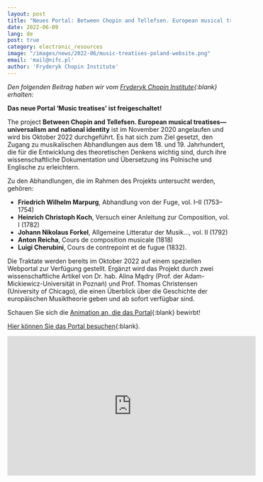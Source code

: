 ```yaml
---
layout: post
title: "Neues Portal: Between Chopin and Tellefsen. European musical treatises—universalism and national identity"
date: 2022-06-09
lang: de
post: true
category: electronic_resources
image: "/images/news/2022-06/music-treatises-poland-website.png"
email: 'mail@nifc.pl'
author: 'Fryderyk Chopin Institute'
---
```


_Den folgenden Beitrag haben wir vom [Fryderyk Chopin Institute](https://nifc.pl/pl){:blank} erhalten:_

**Das neue Portal ‘Music treatises’ ist freigeschaltet!**  

The project **Between Chopin and Tellefsen. European musical treatises—universalism and national identity** ist im November 2020 angelaufen und wird bis Oktober 2022 durchgeführt. Es hat sich zum Ziel gesetzt, den Zugang zu musikalischen Abhandlungen aus dem 18. und 19. Jahrhundert, die für die Entwicklung des theoretischen Denkens wichtig sind, durch ihre wissenschaftliche Dokumentation und Übersetzung ins Polnische und Englische zu erleichtern.  

Zu den Abhandlungen, die im Rahmen des Projekts untersucht werden, gehören:  

- **Friedrich Wilhelm Marpurg**, Abhandlung von der Fuge, vol. I–II (1753–1754)
- **Heinrich Christoph Koch**, Versuch einer Anleitung zur Composition, vol. I (1782)
- **Johann Nikolaus Forkel**, Allgemeine Litteratur der Musik..., vol. II (1792)
- **Anton Reicha**, Cours de composition musicale (1818)
- **Luigi Cherubini**, Cours de contrepoint et de fugue (1832).

Die Traktate werden bereits im Oktober 2022 auf einem speziellen Webportal zur Verfügung gestellt. Ergänzt wird das Projekt durch zwei wissenschaftliche Artikel von Dr. hab. Alina Mądry (Prof. der Adam-Mickiewicz-Universität in Poznań) und Prof. Thomas Christensen (University of Chicago), die einen Überblick über die Geschichte der europäischen Musiktheorie geben und ab sofort verfügbar sind.

Schauen Sie sich die [Animation an, die das Portal](https://youtu.be/OsymHqKI-ts){:blank} bewirbt! 

[Hier können Sie das Portal besuchen](https://musictreatises.nifc.pl/en){:blank}.  

<iframe width="560" height="315" src="https://www.youtube.com/embed/OsymHqKI-ts" title="YouTube video player" frameborder="0" allow="accelerometer; autoplay; clipboard-write; encrypted-media; gyroscope; picture-in-picture" allowfullscreen></iframe>

